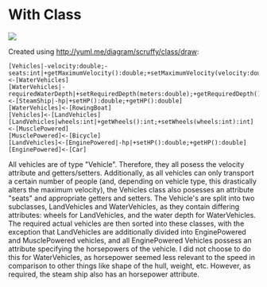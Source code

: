 With Class
===================
![](http://yuml.me/da22b7e3.png)

Created using http://yuml.me/diagram/scruffy/class/draw:
```
[Vehicles|-velocity:double;-seats:int|+getMaximumVelocity():double;+setMaximumVelocity(velocity:double);+getSeats():int;+setSeats(seats:int)]<-[WaterVehicles]
[WaterVehicles|-requiredWaterDepth|+setRequiredDepth(meters:double);+getRequiredDepth():double]<-[SteamShip|-hp|+setHP():double;+getHP():double]
[WaterVehicles]<-[RowingBoat]
[Vehicles]<-[LandVehicles]
[LandVehicles|wheels:int|+getWheels():int;+setWheels(wheels:int):int]<-[MusclePowered]
[MusclePowered]<-[Bicycle]
[LandVehicles]<-[EnginePowered|-hp|+setHP():double;+getHP():double]
[EnginePowered]<-[Car]
```

All vehicles are of type "Vehicle". Therefore, they all posess the velocity attribute and getters/setters. Additionally, as all vehicles can only transport a certain number of people (and, depending on vehicle type, this drastically alters the maximum velocity), the Vehicles class also posesses an attribute "seats" and appropriate getters and setters.
The Vehicle's are split into two subclasses, LandVehicles and WaterVehicles, as they contain differing attributes: wheels for LandVehicles, and the water depth for WaterVehicles. The required actual vehicles are then sorted into these classes, with the exception that LandVehicles are additionally divided into EnginePowered and MusclePowered vehicles, and all EnginePowered Vehicles possess an attribute specifying the horsepowers of the vehicle. I did not choose to do this for WaterVehicles, as horsepower seemed less relevant to the speed in comparison to other things like shape of the hull, weight, etc. However, as required, the steam ship also has an horsepower attribute.

